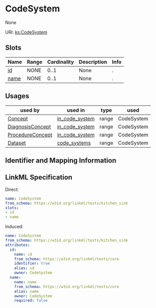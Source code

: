 # CodeSystem

None

URI: [ks:CodeSystem](https://w3id.org/linkml/tests/kitchen_sink/CodeSystem)



<!-- no inheritance hierarchy -->



## Slots

| Name | Range | Cardinality | Description  | Info |
| ---  | --- | --- | --- | --- |
| [id](id.md) | NONE | 0..1 | None  | . |
| [name](name.md) | NONE | 0..1 | None  | . |


## Usages


| used by | used in | type | used |
| ---  | --- | --- | --- |
| [Concept](Concept.md) | [in_code_system](in_code_system.md) | range | CodeSystem |
| [DiagnosisConcept](DiagnosisConcept.md) | [in_code_system](in_code_system.md) | range | CodeSystem |
| [ProcedureConcept](ProcedureConcept.md) | [in_code_system](in_code_system.md) | range | CodeSystem |
| [Dataset](Dataset.md) | [code_systems](code_systems.md) | range | CodeSystem |



## Identifier and Mapping Information






## LinkML Specification

<!-- TODO: investigate https://stackoverflow.com/questions/37606292/how-to-create-tabbed-code-blocks-in-mkdocs-or-sphinx -->

Direct:

```yaml
name: CodeSystem
from_schema: https://w3id.org/linkml/tests/kitchen_sink
slots:
- id
- name

```

Induced:

```yaml
name: CodeSystem
from_schema: https://w3id.org/linkml/tests/kitchen_sink
attributes:
  id:
    name: id
    from_schema: https://w3id.org/linkml/tests/core
    identifier: true
    alias: id
    owner: CodeSystem
  name:
    name: name
    from_schema: https://w3id.org/linkml/tests/core
    alias: name
    owner: CodeSystem
    required: false

```